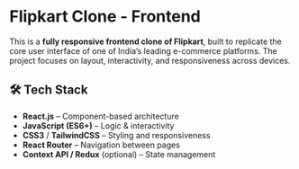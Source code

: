 # Flipkart Clone - Frontend

This is a **fully responsive frontend clone of Flipkart**, built to replicate the core user interface of one of India’s leading e-commerce platforms. The project focuses on layout, interactivity, and responsiveness across devices.

## 🛠️ Tech Stack

- **React.js** – Component-based architecture
- **JavaScript (ES6+)** – Logic & interactivity
- **CSS3** / **TailwindCSS** – Styling and responsiveness
- **React Router** – Navigation between pages
- **Context API / Redux** (optional) – State management
